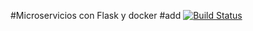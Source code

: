 #Microservicios con Flask y docker
#add
[![Build Status](https://travis-ci.org/tofoshi/Pruebas.svg?branch=master)](https://travis-ci.org/tofoshi/Pruebas)
